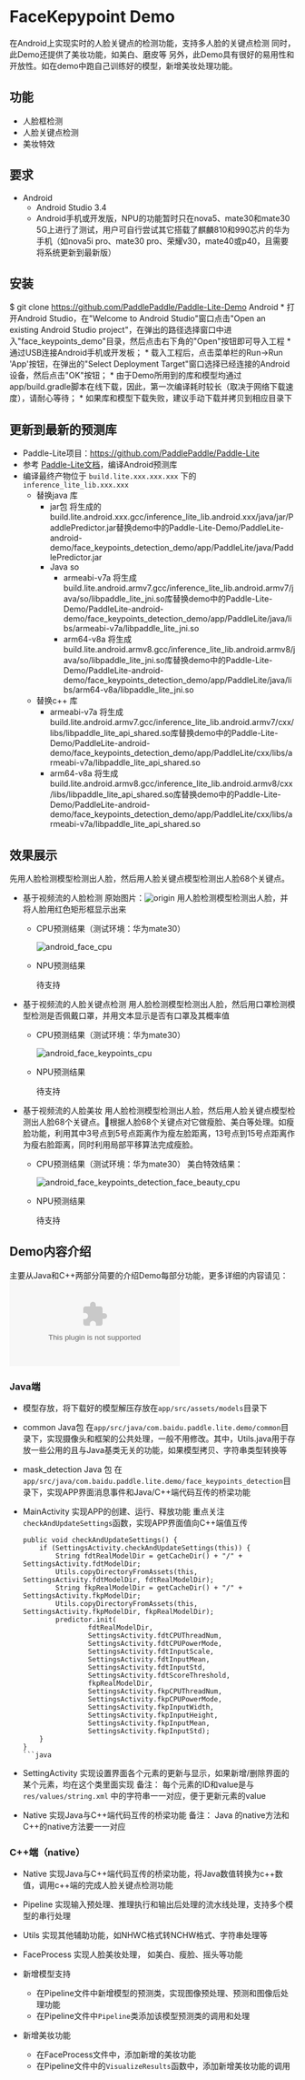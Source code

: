 # FaceKepypoint Demo 
  在Android上实现实时的人脸关键点的检测功能，支持多人脸的关键点检测
  同时，此Demo还提供了美妆功能，如美白、磨皮等
  另外，此Demo具有很好的易用性和开放性。如在demo中跑自己训练好的模型，新增美妆处理功能。

## 功能
* 人脸框检测
* 人脸关键点检测
* 美妆特效

## 要求
* Android
    * Android Studio 3.4
    * Android手机或开发版，NPU的功能暂时只在nova5、mate30和mate30 5G上进行了测试，用户可自行尝试其它搭载了麒麟810和990芯片的华为手机（如nova5i pro、mate30 pro、荣耀v30，mate40或p40，且需要将系统更新到最新版）

## 安装
$ git clone https://github.com/PaddlePaddle/Paddle-Lite-Demo
 Android
    * 打开Android Studio，在"Welcome to Android Studio"窗口点击"Open an existing Android Studio project"，在弹出的路径选择窗口中进入"face_keypoints_demo"目录，然后点击右下角的"Open"按钮即可导入工程
    * 通过USB连接Android手机或开发板；
    * 载入工程后，点击菜单栏的Run->Run 'App'按钮，在弹出的"Select Deployment Target"窗口选择已经连接的Android设备，然后点击"OK"按钮；
    * 由于Demo所用到的库和模型均通过app/build.gradle脚本在线下载，因此，第一次编译耗时较长（取决于网络下载速度），请耐心等待；
    * 如果库和模型下载失败，建议手动下载并拷贝到相应目录下


## 更新到最新的预测库
* Paddle-Lite项目：https://github.com/PaddlePaddle/Paddle-Lite
* 参考 [Paddle-Lite文档](https://github.com/PaddlePaddle/Paddle-Lite/wiki)，编译Android预测库
* 编译最终产物位于 `build.lite.xxx.xxx.xxx` 下的 `inference_lite_lib.xxx.xxx`
    * 替换java 库
        * jar包
          将生成的build.lite.android.xxx.gcc/inference_lite_lib.android.xxx/java/jar/PaddlePredictor.jar替换demo中的Paddle-Lite-Demo/PaddleLite-android-demo/face_keypoints_detection_demo/app/PaddleLite/java/PaddlePredictor.jar
        * Java so
            * armeabi-v7a
              将生成build.lite.android.armv7.gcc/inference_lite_lib.android.armv7/java/so/libpaddle_lite_jni.so库替换demo中的Paddle-Lite-Demo/PaddleLite-android-demo/face_keypoints_detection_demo/app/PaddleLite/java/libs/armeabi-v7a/libpaddle_lite_jni.so
            * arm64-v8a
              将生成build.lite.android.armv8.gcc/inference_lite_lib.android.armv8/java/so/libpaddle_lite_jni.so库替换demo中的Paddle-Lite-Demo/PaddleLite-android-demo/face_keypoints_detection_demo/app/PaddleLite/java/libs/arm64-v8a/libpaddle_lite_jni.so
    * 替换c++ 库
        * armeabi-v7a
          将生成build.lite.android.armv7.gcc/inference_lite_lib.android.armv7/cxx/libs/libpaddle_lite_api_shared.so库替换demo中的Paddle-Lite-Demo/PaddleLite-android-demo/face_keypoints_detection_demo/app/PaddleLite/cxx/libs/armeabi-v7a/libpaddle_lite_api_shared.so
        * arm64-v8a
          将生成build.lite.android.armv8.gcc/inference_lite_lib.android.armv8/cxx/libs/libpaddle_lite_api_shared.so库替换demo中的Paddle-Lite-Demo/PaddleLite-android-demo/face_keypoints_detection_demo/app/PaddleLite/cxx/libs/armeabi-v7a/libpaddle_lite_api_shared.so
   

## 效果展示
先用人脸检测模型检测出人脸，然后用人脸关键点模型检测出人脸68个关键点。
* 基于视频流的人脸检测
  原始图片：![origin](https://paddlelite-demo.bj.bcebos.com/doc/android_face_keypoints_detection_origin_face_cpu.jpg)
  用人脸检测模型检测出人脸，并将人脸用红色矩形框显示出来
  - CPU预测结果（测试环境：华为mate30）

    ![android_face_cpu](https://paddlelite-demo.bj.bcebos.com/doc/android_face_keypoints_detection_face_detect_cpu.jpg)
  - NPU预测结果

    待支持

* 基于视频流的人脸关键点检测
  用人脸检测模型检测出人脸，然后用口罩检测模型检测是否佩戴口罩，并用文本显示是否有口罩及其概率值
  - CPU预测结果（测试环境：华为mate30）

    ![android_face_keypoints_cpu](https://paddlelite-demo.bj.bcebos.com/doc/android_face_keypoints_detection_face_keypoints1_cpu.jpg)
  - NPU预测结果

    待支持
* 基于视频流的人脸美妆
  用人脸检测模型检测出人脸，然后用人脸关键点模型检测出人脸68个关键点。根据人脸68个关键点对它做瘦脸、美白等处理。如瘦脸功能，利用其中3号点到5号点距离作为瘦左脸距离，13号点到15号点距离作为瘦右脸距离，同时利用局部平移算法完成瘦脸。
  - CPU预测结果（测试环境：华为mate30）
    美白特效结果：

    ![android_face_keypoints_detection_face_beauty_cpu](https://paddlelite-demo.bj.bcebos.com/doc/android_face_keypoints_detection_face_beauty_cpu.jpg)
  - NPU预测结果

    待支持

## Demo内容介绍
主要从Java和C++两部分简要的介绍Demo每部分功能，更多详细的内容请见：![Demo使用指南](https://paddlelite-demo.bj.bcebos.com/doc/Introduction_to_face_keypoints_detection_demo.docx)

### Java端
* 模型存放，将下载好的模型解压存放在`app/src/assets/models`目录下
* common Java包
  在`app/src/java/com.baidu.paddle.lite.demo/common`目录下，实现摄像头和框架的公共处理，一般不用修改。其中，Utils.java用于存放一些公用的且与Java基类无关的功能，如果模型拷贝、字符串类型转换等
* mask_detection Java 包
  在`app/src/java/com.baidu.paddle.lite.demo/face_keypoints_detection`目录下，实现APP界面消息事件和Java/C++端代码互传的桥梁功能
* MainActivity
    实现APP的创建、运行、释放功能
    重点关注`checkAndUpdateSettings`函数，实现APP界面值向C++端值互传
    ```
    public void checkAndUpdateSettings() {
        if (SettingsActivity.checkAndUpdateSettings(this)) {
            String fdtRealModelDir = getCacheDir() + "/" + SettingsActivity.fdtModelDir;
            Utils.copyDirectoryFromAssets(this, SettingsActivity.fdtModelDir, fdtRealModelDir);
            String fkpRealModelDir = getCacheDir() + "/" + SettingsActivity.fkpModelDir;
            Utils.copyDirectoryFromAssets(this, SettingsActivity.fkpModelDir, fkpRealModelDir);
            predictor.init(
                    fdtRealModelDir,
                    SettingsActivity.fdtCPUThreadNum,
                    SettingsActivity.fdtCPUPowerMode,
                    SettingsActivity.fdtInputScale,
                    SettingsActivity.fdtInputMean,
                    SettingsActivity.fdtInputStd,
                    SettingsActivity.fdtScoreThreshold,
                    fkpRealModelDir,
                    SettingsActivity.fkpCPUThreadNum,
                    SettingsActivity.fkpCPUPowerMode,
                    SettingsActivity.fkpInputWidth,
                    SettingsActivity.fkpInputHeight,
                    SettingsActivity.fkpInputMean,
                    SettingsActivity.fkpInputStd);
        }
    }
   ```java

* SettingActivity
    实现设置界面各个元素的更新与显示，如果新增/删除界面的某个元素，均在这个类里面实现
    备注：
        每个元素的ID和value是与`res/values/string.xml` 中的字符串一一对应，便于更新元素的value

* Native
    实现Java与C++端代码互传的桥梁功能
    备注：
        Java 的native方法和C++的native方法要一一对应
    
### C++端（native）
* Native
  实现Java与C++端代码互传的桥梁功能，将Java数值转换为c++数值，调用c++端的完成人脸关键点检测功能

* Pipeline
  实现输入预处理、推理执行和输出后处理的流水线处理，支持多个模型的串行处理

* Utils
  实现其他辅助功能，如NHWC格式转NCHW格式、字符串处理等

* FaceProcess
  实现人脸美妆处理， 如美白、瘦脸、摇头等功能

* 新增模型支持
  - 在Pipeline文件中新增模型的预测类，实现图像预处理、预测和图像后处理功能
  - 在Pipeline文件中`Pipeline`类添加该模型预测类的调用和处理

* 新增美妆功能
  - 在FaceProcess文件中，添加新增的美妆功能
  - 在Pipeline文件中的`VisualizeResults`函数中，添加新增美妆功能的调用



